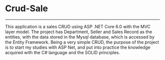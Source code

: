 # Crud-Sale
-------------
This application is a sales CRUD using ASP .NET Core 6.0 with the MVC layer model.
The project has Department, Seller and Sales Record as the entities, with the data stored in the Mysql database, which is accessed by the Entity Framework. 
Being a very simple CRUD, the purpose of the project is to start my studies with ASP Net, and put into practice the knowledge acquired with the C# language and the SOLID principles.

